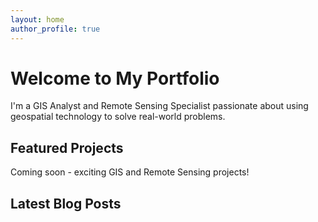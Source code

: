 ```yaml
---
layout: home
author_profile: true
---
```


# Welcome to My Portfolio

I'm a GIS Analyst and Remote Sensing Specialist passionate about using geospatial technology to solve real-world problems.

## Featured Projects
Coming soon - exciting GIS and Remote Sensing projects!

## Latest Blog Posts
<!-- Recent posts will appear here automatically -->
